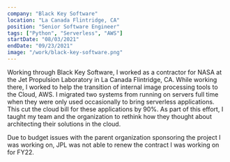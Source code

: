 ```yaml
---
company: "Black Key Software"
location: "La Canada Flintridge, CA"
position: "Senior Software Engineer"
tags: ["Python", "Serverless", "AWS"]
startDate: "08/03/2021"
endDate: "09/23/2021"
image: "/work/black-key-software.png"
---
```


Working through Black Key Software, I worked as a contractor for NASA at the Jet Propulsion Laboratory
in La Canada Flintridge, CA. While working there, I worked to help the transition of internal image
processing tools to the Cloud, AWS. I migrated two systems from running on servers full time when they
were only used occasionally to bring serverless applications. This cut the cloud bill for these
applications by 90%. As part of this effort, I taught my team and the organization to rethink how
they thought about architecting their solutions in the cloud.

Due to budget issues with the parent organization sponsoring the project I was working on, JPL was
not able to renew the contract I was working on for FY22.
